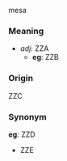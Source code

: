 mesa
### Meaning
+ _adj_: ZZA
    + __eg__: ZZB

### Origin

ZZC

### Synonym

__eg__: ZZD

+ ZZE


